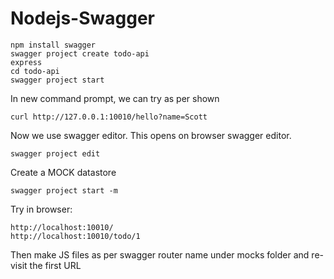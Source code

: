# Nodejs-Swagger

```
npm install swagger
swagger project create todo-api
express
cd todo-api
swagger project start
```

In new command prompt, we can try as per shown

```
curl http://127.0.0.1:10010/hello?name=Scott
```

Now we use swagger editor. This opens on browser swagger editor.

```
swagger project edit
```

Create a MOCK datastore

```
swagger project start -m
```

Try in browser:

```
http://localhost:10010/
http://localhost:10010/todo/1
```

Then make JS files as per swagger router name under mocks folder and re-visit the first URL

